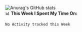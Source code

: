 
![Anurag's GitHub stats](https://github-readme-stats.vercel.app/api?username=supergczh&show_icons=true&theme=radical)
<br />
📊 **This Week I Spent My Time On:**
<!--START_SECTION:waka-->
```text
No Activity tracked this Week
```
<!--END_SECTION:waka-->
